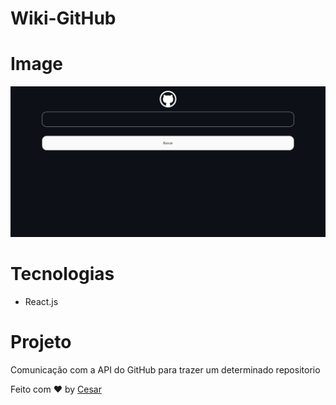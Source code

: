 # Wiki-GitHub


# Image
![Image](./src/assets/Project.PNG)


# Tecnologias

- React.js


# Projeto

Comunicação com a API do GitHub para trazer um determinado repositorio   



Feito com ♥ by [Cesar](https://github.com/cesinhalius)